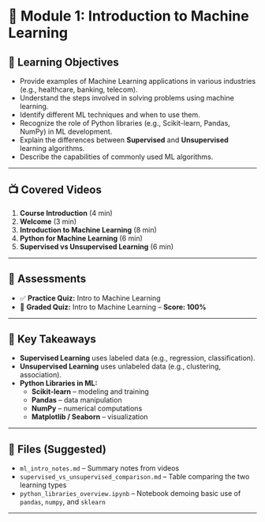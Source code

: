 # 📘 Module 1: Introduction to Machine Learning

## 🎯 Learning Objectives
- Provide examples of Machine Learning applications in various industries (e.g., healthcare, banking, telecom).
- Understand the steps involved in solving problems using machine learning.
- Identify different ML techniques and when to use them.
- Recognize the role of Python libraries (e.g., Scikit-learn, Pandas, NumPy) in ML development.
- Explain the differences between **Supervised** and **Unsupervised** learning algorithms.
- Describe the capabilities of commonly used ML algorithms.

---

## 📺 Covered Videos
1. **Course Introduction** (4 min)
2. **Welcome** (3 min)
3. **Introduction to Machine Learning** (8 min)
4. **Python for Machine Learning** (6 min)
5. **Supervised vs Unsupervised Learning** (6 min)

---

## 📝 Assessments
- ✅ **Practice Quiz:** Intro to Machine Learning  
- 🏁 **Graded Quiz:** Intro to Machine Learning – **Score: 100%**

---

## 🧠 Key Takeaways
- **Supervised Learning** uses labeled data (e.g., regression, classification).
- **Unsupervised Learning** uses unlabeled data (e.g., clustering, association).
- **Python Libraries in ML:**
  - **Scikit-learn** – modeling and training
  - **Pandas** – data manipulation
  - **NumPy** – numerical computations
  - **Matplotlib / Seaborn** – visualization

---

## 📂 Files (Suggested)
- `ml_intro_notes.md` – Summary notes from videos
- `supervised_vs_unsupervised_comparison.md` – Table comparing the two learning types
- `python_libraries_overview.ipynb` – Notebook demoing basic use of `pandas`, `numpy`, and `sklearn`

---
